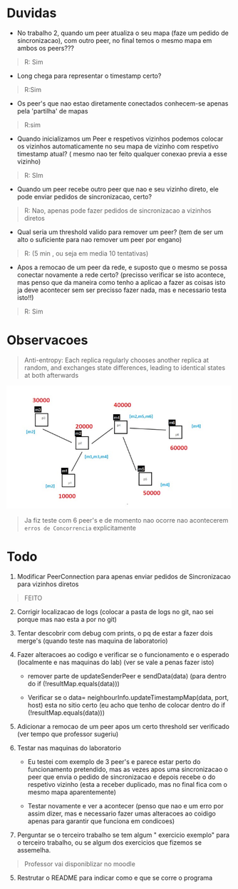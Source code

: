 # Duvidas

+ No trabalho 2, quando um peer atualiza o seu mapa (faze um pedido de sincronizacao), com outro peer, no final temos o mesmo mapa em ambos os peers??? 

>R: Sim

+ Long chega para representar o timestamp certo?

> R:Sim

+ Os peer's que nao estao diretamente conectados conhecem-se apenas pela 'partilha' de mapas

> R:sim

+ Quando inicializamos um Peer e respetivos vizinhos  podemos colocar os vizinhos automaticamente no seu mapa de vizinho
com respetivo timestamp atual? ( mesmo nao ter  feito qualquer conexao previa a esse vizinho)

> R: SIm 

+ Quando um peer recebe outro peer que nao e seu vizinho direto, ele pode enviar pedidos de sincronizacao, certo?

> R: Nao, apenas pode fazer pedidos de sincronizacao a vizinhos diretos 

+ Qual seria um threshold valido para remover um peer? (tem de ser um alto o suficiente para nao remover um peer por engano)

> R: (5 min , ou seja em media 10 tentativas)

+ Apos a remocao de um peer da rede, e suposto que o mesmo se possa conectar novamente a rede certo? (precisso verificar se isto acontece, mas penso que da maneira como tenho a aplicao a fazer as coisas isto ja deve acontecer sem ser precisso fazer nada, mas e necessario testa isto!!)

> R: Sim

# Observacoes
> Anti-entropy: Each replica regularly chooses another replica at random,
and exchanges state differences, leading to identical states at both
afterwards

![alt text](peer_network.jpeg)

> Ja fiz teste com 6 peer's e de momento nao ocorre nao acontecerem ```erros de Concorrencia``` explicitamente



# Todo

1. Modificar PeerConnection para apenas enviar pedidos de Sincronizacao para vizinhos diretos 

> FEITO

2. Corrigir localizacao de logs (colocar a pasta de logs no git, nao sei porque mas nao esta a por no git)

3. Tentar descobrir com debug com prints, o pq de estar a fazer dois merge's (quando teste nas maquina de laboratorio)

2. Fazer alteracoes ao codigo e verificar se o funcionamento e o esperado (localmente e nas maquinas do lab) (ver se vale a penas fazer isto)

    + remover parte de updateSenderPeer e sendData(data) (para dentro do if (!resultMap.equals(data)))

    + Verificar se o data= neighbourInfo.updateTimestampMap(data, port, host) esta no sitio certo (eu acho que tenho de colocar dentro do if (!resultMap.equals(data)))

2. Adicionar a remocao de um peer apos um certo threshold ser verificado (ver tempo que professor sugeriu)


3. Testar nas maquinas do laboratorio

    + Eu testei com exemplo de 3 peer's e parece estar perto do funcionamento pretendido, 
    mas as vezes apos uma sincronizacao o peer que envia o pedido de sincronizacao e depois recebe o do respetivo vizinho (esta a receber duplicado, mas no final fica com o mesmo mapa aparentemente)

    + Testar novamente e ver a acontecer (penso que nao e um erro por assim dizer, mas e necessario fazer umas alteracoes ao coidigo apenas para garantir que funciona em condicoes)

4. Perguntar se o terceiro trabalho se tem algum " exercicio exemplo"  para o terceiro trabalho, ou se algum dos exercicios que fizemos se assemelha.

> Professor vai disponiblizar no moodle 

5. Restrutar o README para indicar como e que se corre o programa